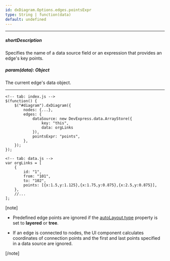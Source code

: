 ```yaml
---
id: dxDiagram.Options.edges.pointsExpr
type: String | function(data)
default: undefined
---
```

---
##### shortDescription
Specifies the name of a data source field or an expression that provides an edge's key points.

##### param(data): Object
The current edge's data object.

---
    <!-- tab: index.js -->
    $(function() {
        $("#diagram").dxDiagram({
            nodes: {...},
            edges: {
                dataSource: new DevExpress.data.ArrayStore({
                    key: "this",
                    data: orgLinks
                }),
                pointsExpr: "points",
            },
        });
    });

    <!-- tab: data.js -->
    var orgLinks = [  
        {  
            id: "1",
            from: "101",
            to: "102",
            points: [{x:1.5,y:1.125},{x:1.75,y:0.875},{x:2.5,y:0.875}],
        },
        //...
    ];

[note]

- Predefined edge points are ignored if the [autoLayout.type](/api-reference/10%20UI%20Components/dxDiagram/1%20Configuration/nodes/autoLayout/type.md '/Documentation/ApiReference/UI_Components/dxDiagram/Configuration/nodes/autoLayout/#type') property is set to **layered** or **tree**.

- If an edge is connected to nodes, the UI component calculates coordinates of connection points and the first and last points specified in a data source are ignored.

[/note]